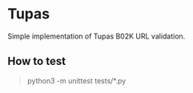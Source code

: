 # Tupas

Simple implementation of Tupas B02K URL validation.


## How to test

> python3 -m unittest tests/*.py
